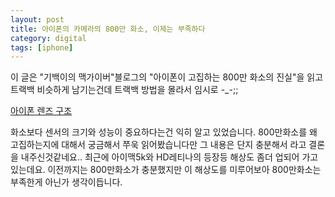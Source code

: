 ```yaml
---
layout: post
title: 아이폰의 카메라의 800만 화소, 이제는 부족하다
category: digital
tags: [iphone]
---
```


이 글은 "기백이의 맥가이버"블로그의 "아이폰이 고집하는 800만 화소의 진실"을 읽고 트랙백 비슷하게 남기는건데 트랙백 방법을 몰라서 임시로 -_-;;

[아이폰 렌즈 구조](/images/posts/iPhone_Lense_01.png)

화소보다 센서의 크기와 성능이 중요하다는건 익히 알고 있었습니다. 800만화소를 왜 고집하는지에 대해서 궁금해서 쭈욱 읽어봤습니다만 그 내용은 단지 충분해서 라고 결론을 내주신것같네요.. 최근에 아이맥5k와 HD레티나의 등장등 해상도 좀더 업되어 가고있는데요. 이전까지는 800만화소가 충분했지만 이 해상도를 미루어보아 800만화소는 부족한게 아닌가 생각이듭니다.

